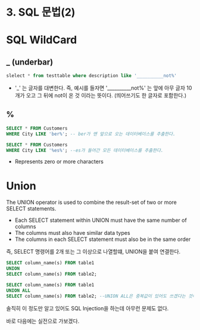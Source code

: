 # 3. SQL 문법(2)

# SQL WildCard

## _ (underbar)

```sql
slelect * from testtable where description like '__________not%'
```

- '_' 는 글자를 대변한다. 즉, 예시를 들자면 '__________not%' 는 앞에 아무 글자 10개가 오고 그 뒤에 not이 온 것 이라는 뜻이다. (띄어쓰기도 한 글자로 포함한다.)

## %

```sql
SELECT * FROM Customers
WHERE City LIKE 'ber%'; -- ber가 맨 앞으로 오는 데이터베이스를 추출한다.
```

```sql
SELECT * FROM Customers
WHERE City LIKE '%es%'; --es가 들어간 모든 데이터베이스를 추출한다.
```

- Represents zero or more characters

# Union

The UNION operator is used to combine the result-set of two or more SELECT statements.

- Each SELECT statement within UNION must have the same number of columns
- The columns must also have similar data types
- The columns in each SELECT statement must also be in the same order

즉, SELECT 명령어를 2개 또는 그 이상으로 나열할떄, UNION을 붙여 연결한다.

```sql
SELECT column_name(s) FROM table1
UNION
SELECT column_name(s) FROM table2;
```

```sql
SELECT column_name(s) FROM table1
UNION ALL
SELECT column_name(s) FROM table2; --UNION ALL은 중복값이 있어도 쓰겠다는 것이다.
```

솔직히 이 정도만 알고 있어도 SQL Injection을 하는데 아무런 문제도 없다.

바로 다음에는 실전으로 가보겠다.